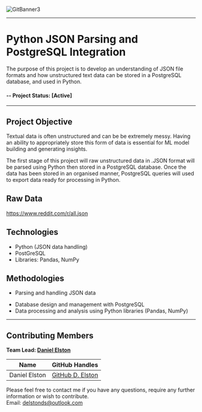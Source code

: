 
![GitBanner3](https://user-images.githubusercontent.com/98388088/158277311-535b2e53-190e-4060-a383-42e9f308ca75.png)

<hr>

# Python JSON Parsing and PostgreSQL Integration

The purpose of this project is to develop an understanding of JSON file formats and how unstructured text data can be stored in a PostgreSQL database, and used in Python. 

#### -- Project Status: [Active]

<hr>

## Project Objective

Textual data is often unstructured and can be be extremely messy. Having an ability to appropriately store this form of data is essential for ML model building and generating insights.

The first stage of this project will raw unstructured data in .JSON format will be parsed using Python then stored in a PostgreSQL database. Once the data has been stored in an organised manner, PostgreSQL queries will used to export data ready for processing in Python.

## Raw Data

https://www.reddit.com/r/all.json

## Technologies

* Python (JSON data handling)
* PostGreSQL
* Libraries: Pandas, NumPy

## Methodologies

* Parsing and handling JSON data
- Database design and management with PostgreSQL
- Data processing and analysis using Python libraries (Pandas, NumPy)

<hr>

## Contributing Members

**Team Lead: [Daniel Elston](https://github.com/Daniel-Elston)**

|Name     |  GitHub Handles   |  
|---------|-----------------|
| Daniel Elston | [GitHub D. Elston](https://github.com/Daniel-Elston)   |

Please feel free to contact me if you have any questions, require any further information or wish to contribute.
<br/>
Email: delstonds@outlook.com <br/>
